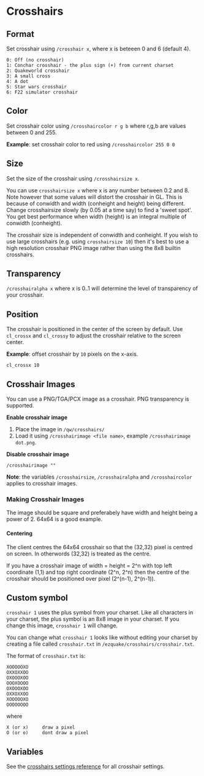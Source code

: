 ---
---

# Crosshairs

## Format

Set crosshair using `/crosshair x`, where x is beteeen 0 and 6 (default 4).

```
0: Off (no crosshair)
1: Conchar crosshair - the plus sign (+) from current charset
2: Quakeworld crosshair
3: A small cross
4: A dot
5: Star wars crosshair
6: F22 simulator crosshair
```

## Color

Set crosshair color using `/crosshaircolor r g b` where r,g,b are values between 0 and 255.

**Example**: set crosshair color to red using `/crosshaircolor 255 0 0`

## Size

Set the size of the crosshair using `/crosshairsize x`.

You can use `crosshairsize x` where x is any number between 0.2 and 8. Note however that some values will distort the crosshair in GL. This
is because of conwidth and width (conheight and height) being different. Change crosshairsize slowly (by 0.05 at a time say) to find a 'sweet spot'. You get
best performance when width (height) is an integral multiple of conwidth (conheight).

The crosshair size is independent of conwidth and conheight. If you wish to use large crosshairs (e.g. using `crosshairsize 10`) then it's best to use a high
resolution crosshair PNG image rather than using the 8x8 builtin crosshairs.

## Transparency

`/crosshairalpha x` where x is 0..1 will determine the level of transparency of your crosshair.

## Position

The crosshair is positioned in the center of the screen by default. Use `cl_crossx` and `cl_crossy` to adjust the crosshair relative to the screen center.

**Example**: offset crosshair by `10` pixels on the x-axis.

```
cl_crossx 10
```

## Crosshair Images

You can use a PNG/TGA/PCX image as a crosshair. PNG transparency is supported.

**Enable crosshair image**

1. Place the image in `/qw/crosshairs/`
2. Load it using `/crosshairimage <file name>`, example `/crosshairimage dot.png`.

**Disable crosshair image**

```
/crosshairimage ""
```

**Note**: the variables `/crosshairsize`, `/crosshairalpha` and `/crosshaircolor` applies to crosshair images.

### Making Crosshair Images

The image should be square and preferabely have width and height being a power of 2. 64x64 is a good example.

#### Centering

The client centres the 64x64 crosshair so that the (32,32) pixel is centred on screen. In otherwords (32,32) is treated as the centre.

If you have a crosshair image of width = height = 2\^n with top left coordinate (1,1) and top right coordinate (2\^n, 2\^n) then the centre of the crosshair
should be positioned over pixel (2\^(n-1), 2\^(n-1)).

## Custom symbol

`crosshair 1` uses the plus symbol from your charset. Like all characters in your charset, the plus symbol is an 8x8 image in your charset. If you change this
image, `crosshair 1` will change.

You can change what `crosshair 1` looks like without editing your charset by creating a file called `crosshair.txt`
in `/ezquake/crosshairs/crosshair.txt`.

The format of `crosshair.txt` is:

```
XOOOOOXO
OXXOXXOO
OXOOOXOO
OOOXOOOO
OXOOOXOO
OXXOXXOO
XOOOOOXO
OOOOOOOO
```

where

```
X (or x)     draw a pixel
O (or o)     dont draw a pixel
```

## Variables

See the [crosshairs settings reference](./settings/graphics#crosshair-settings) for all crosshair settings.
